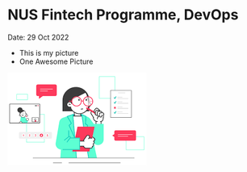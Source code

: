 # NUS Fintech Programme, DevOps
Date: 29 Oct 2022


* This is my picture
* One Awesome Picture


![](download.png)
